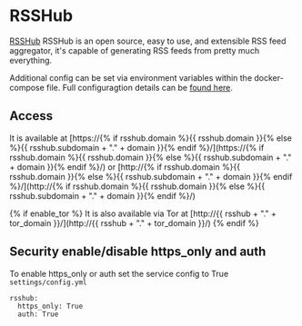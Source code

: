 # RSSHub

[RSSHub](https://docs.rsshub.app/en/) RSSHub is an open source, easy to use, and extensible RSS feed aggregator, it's capable of generating RSS feeds from pretty much everything.

Additional config can be set via environment variables within the docker-compose file. Full configuragtion details can be [found here](https://docs.rsshub.app/en/install/#configuration).

## Access

It is available at [https://{% if rsshub.domain %}{{ rsshub.domain }}{% else %}{{ rsshub.subdomain + "." + domain }}{% endif %}/](https://{% if rsshub.domain %}{{ rsshub.domain }}{% else %}{{ rsshub.subdomain + "." + domain }}{% endif %}/) or [http://{% if rsshub.domain %}{{ rsshub.domain }}{% else %}{{ rsshub.subdomain + "." + domain }}{% endif %}/](http://{% if rsshub.domain %}{{ rsshub.domain }}{% else %}{{ rsshub.subdomain + "." + domain }}{% endif %}/)

{% if enable_tor %}
It is also available via Tor at [http://{{ rsshub + "." + tor_domain }}/](http://{{ rsshub + "." + tor_domain }}/)
{% endif %}

## Security enable/disable https_only and auth

To enable https_only or auth set the service config to True
`settings/config.yml`

```
rsshub:
  https_only: True
  auth: True
```
